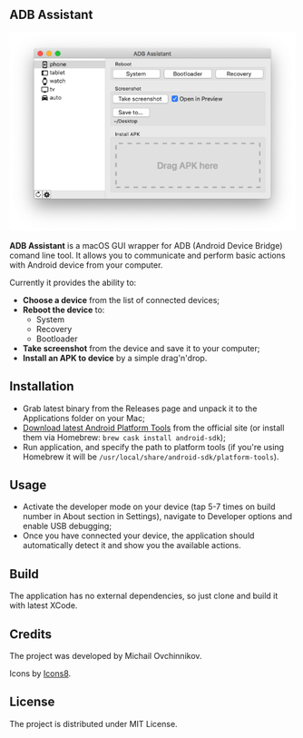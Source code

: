 ## ADB Assistant

![](screenshot.png)

**ADB Assistant** is a macOS GUI wrapper for ADB (Android Device Bridge) comand line tool. It allows you to communicate and perform basic actions with Android device from your computer.

Currently it provides the ability to:

* **Choose a device** from the list of connected devices;
* **Reboot the device** to:
  * System
  * Recovery
  * Bootloader
* **Take screenshot** from the device and save it to your computer;
* **Install an APK to device** by a simple drag'n'drop.

## Installation

* Grab latest binary from the Releases page and unpack it to the Applications folder on your Mac;
* [Download latest Android Platform Tools](https://developer.android.com/studio/releases/platform-tools) from the official site (or install them via Homebrew: `brew cask install android-sdk`);
* Run application, and specify the path to platform tools (if you're using Homebrew it will be `/usr/local/share/android-sdk/platform-tools`).

## Usage

* Activate the developer mode on your device (tap 5-7 times on build number in About section in Settings), navigate to Developer options and enable USB debugging;
* Once you have connected your device, the application should automatically detect it and show you the available actions.

## Build

The application has no external dependencies, so just clone and build it with latest XCode.

## Credits

The project was developed by Michail Ovchinnikov.

Icons by [Icons8](https://icons8.com).

## License

The project is distributed under MIT License.